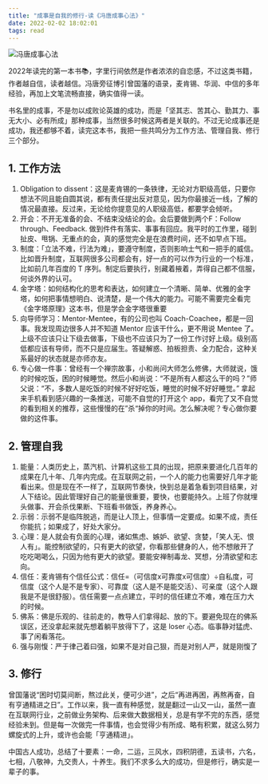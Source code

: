 ```yaml
---
title: "成事是自我的修行-读《冯唐成事心法》"
date: 2022-02-02 18:02:01
tags: read
---
```


![冯唐成事心法](https://img1.doubanio.com/lpic/s33775208.jpg)



2022年读完的第一本书📚，字里行间依然是作者浓浓的自恋感，不过这类书籍，作者越自信，读者越信。冯唐旁征博引曾国藩的语录，麦肯锡、华润、中信的多年经验，再加上文笔流畅直接，确实值得一读。



书名里的成事，不是勿以成败论英雄的成功，而是「坚其志、苦其心、勤其力、事无大小、必有所成」那种成事，当然很多时候这两者是关联的。不过无论成事还是成功，我还都够不着，读完这本书，我把一些共鸣分为工作方法、管理自我、修行三个部分。



## 1. 工作方法

1. Obligation to dissent：这是麦肯锡的一条铁律，无论对方职级高低，只要你想法不同且能自圆其说，都有责任提出反对意见，因为你最接近一线，了解的情况最直接。反过来，无论给你提意见的人职级高低，都要学会倾听。
2. 开会：不开无准备的会、不结束没结论的会。会后要做到两个F：Follow through、Feedback. 做到件件有落实、事事有回应。我平时的工作里，碰到扯皮、甩锅、无重点的会，真的感觉完全是在浪费时间，还不如早点下班。
3. 制度：「立法不难，行法为难」，要遵守制度，否则影响士气和一把手的威信。比如晋升制度，互联网很多公司都会有，好一点的可以作为行业的一个标准，比如前几年百度的 T 序列。制定后要执行，别藏着掖着，弄得自己都不信服，何谈外界的认可。
4. 金字塔：如何结构化的思考和表达，如何建立一个清晰、简单、优雅的金字塔，如何把事情想明白、说清楚，是一个伟大的能力。可能不需要完全看完《金字塔原理》这本书，但是学会金字塔很重要
5. 向导师学习：Mentor-Mentee，有的公司也叫 Coach-Coachee，都是一回事。我发现周边很多人并不知道 Mentor 应该干什么，更不用说 Mentee 了。上级不应该只让下级去做事，下级也不应该只为了一份工作讨好上级。级别高低都应该有导师，而不只是应届生。答疑解惑、拍板担责、全力配合，这种关系最好的状态就是亦师亦友。
6. 专心做一件事：曾经有一个禅宗故事，小和尚问大师怎么修佛，大师就说，饿的时候吃饭，困的时候睡觉。然后小和尚说：“不是所有人都这么干的吗？”师父说：“不，多数人是吃饭的时候不好好吃饭，睡觉的时候不好好睡觉。” 拿起来手机看到感兴趣的一条推送，可能不自觉的打开这个 app，看完了又不自觉的看到相关的推荐，这些慢慢的在”杀“掉你的时间。怎么解决呢？专心做你要做的这件事。

## 2. 管理自我

1. 能量：人类历史上，蒸汽机、计算机这些工具的出现，把原来要进化几百年的成果在几十年、几年内完成。在互联网之前，一个人的能力也需要好几年才能看出来。但是现在不一样了，互联网节奏快，快到总是着急看到项目结果，对人下结论。因此管理好自己的能量很重要，要快，也要能持久。上班了你就埋头做事、开会杀伐果断、下班看书做饭，养身养心。
2. 示弱：示弱不是临阵脱逃，而是让人顶上，但事情一定要成。如果不成，责任你能抗；如果成了，好处大家分。
3. 心理：是人就会有负面的心理，诸如焦虑、嫉妒、欲望、贪婪，「笑人无、恨人有」。能控制欲望的，只有更大的欲望，你看那些健身的人，他不想敞开了吃吃喝喝么，只因为他有更大的欲望。要能安禅制毒龙、冥想，分清欲望和志向。
4. 信任：麦肯锡有个信任公式：信任=（可信度x可靠度x可信度）÷自私度，可信度（这个人是不是专家）、可靠度（这人是不是能交活）、可亲度（这个人跟我是不是很舒服）。信任需要一点点建立，平时的信任建立不难，难在压力大的时候。
5. 佛系：佛是乐观的、往前走的，教导人们拿得起、放的下。要避免现在的佛系误区，还没拿起来就先想着躺平放得下了，这是 loser 心态。临事静对猛虎、事了闲看落花。
6. 强与刚愎：严于律己着曰强，如果不是对自己狠，而是对别人严，就是刚愎了

## 3. 修行

曾国藩说“困时切莫间断，熬过此关，便可少进”，之后“再进再困，再熬再奋，自有亨通精进之日”。工作以来，我一直有种感觉，就是翻过一山又一山，虽然一直在互联网行业，之前做业务架构、后来做大数据相关，总是有学不完的东西，感觉经验未到。但是每一次做完一件事情，也会觉得少有所成、略有积累，就这么努力螺旋式的上升，或许也会能「亨通精进」。



中国古人成功，总结了十要素：一命，二运，三风水，四积阴德，五读书，六名，七相，八敬神，九交贵人，十养生。我们不求多么大的成功，但是修行，确实是一辈子的事。
